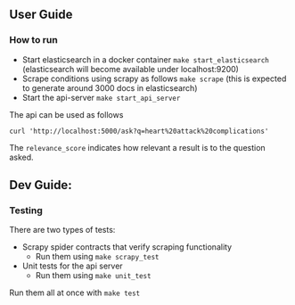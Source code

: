 ## User Guide

### How to run

* Start elasticsearch in a docker container `make start_elasticsearch` (elasticsearch will become available under localhost:9200)
* Scrape conditions using scrapy as follows `make scrape` (this is expected to generate around 3000 docs in elasticsearch)
* Start the api-server `make start_api_server` 

The api can be used as follows 

`curl 'http://localhost:5000/ask?q=heart%20attack%20complications'`

The `relevance_score` indicates how relevant a result is to the question asked.

## Dev Guide:

### Testing

There are two types of tests:
* Scrapy spider contracts that verify scraping functionality
  * Run them using `make scrapy_test`
* Unit tests for the api server
  * Run them using `make unit_test`

Run them all at once with `make test`
